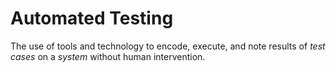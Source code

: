 # Automated Testing


The use of tools and technology to encode, execute, and note results
of *test cases* on a *system* without human intervention.

